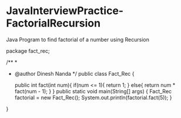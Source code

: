 # JavaInterviewPractice-FactorialRecursion
Java Program to find factorial of a number using Recursion

package fact_rec;

/**
 *
 * @author  Dinesh Nanda
 */
public class Fact_Rec {
    
    public int fact(int num){
        if(num <= 1){
            return 1;
        }
        else{
            return num * fact(num - 1);
        }
    }
    public static void main(String[] args) {
        Fact_Rec factorial = new Fact_Rec();
        System.out.println(factorial.fact(5));
    }
    
}
